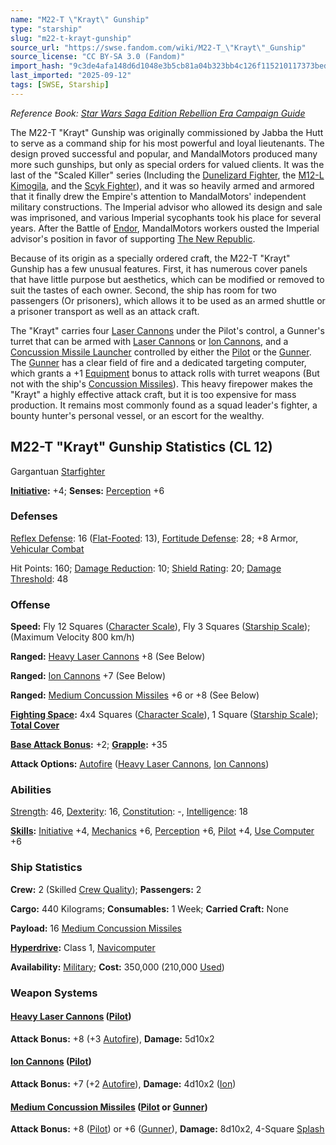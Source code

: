 ```yaml
---
name: "M22-T \"Krayt\" Gunship"
type: "starship"
slug: "m22-t-krayt-gunship"
source_url: "https://swse.fandom.com/wiki/M22-T_\"Krayt\"_Gunship"
source_license: "CC BY-SA 3.0 (Fandom)"
import_hash: "9c3de4afa148d6d1048e3b5cb81a04b323bb4c126f115210117373bed4f2a13c"
last_imported: "2025-09-12"
tags: [SWSE, Starship]
---
```

*Reference Book: [Star Wars Saga Edition Rebellion Era Campaign Guide](https://swse.fandom.com/wiki/Star_Wars_Saga_Edition_Rebellion_Era_Campaign_Guide)*

The M22-T "Krayt" Gunship was originally commissioned by Jabba the Hutt to serve as a command ship for his most powerful and loyal lieutenants. The design proved successful and popular, and MandalMotors produced many more such gunships, but only as special orders for valued clients. It was the last of the "Scaled Killer" series (Including the [Dunelizard Fighter](https://swse.fandom.com/wiki/Dunelizard_Fighter), the [M12-L Kimogila](https://swse.fandom.com/wiki/M12-L_Kimogila), and the [Scyk Fighter](https://swse.fandom.com/wiki/Scyk_Fighter)), and it was so heavily armed and armored that it finally drew the Empire's attention to MandalMotors' independent military constructions. The Imperial advisor who allowed its design and sale was imprisoned, and various Imperial sycophants took his place for several years. After the Battle of [Endor](https://swse.fandom.com/wiki/Endor), MandalMotors workers ousted the Imperial advisor's position in favor of supporting [The New Republic](https://swse.fandom.com/wiki/The_New_Republic).

Because of its origin as a specially ordered craft, the M22-T "Krayt" Gunship has a few unusual features. First, it has numerous cover panels that have little purpose but aesthetics, which can be modified or removed to suit the tastes of each owner. Second, the ship has room for two passengers (Or prisoners), which allows it to be used as an armed shuttle or a prisoner transport as well as an attack craft.

The "Krayt" carries four [Laser Cannons](https://swse.fandom.com/wiki/Laser_Cannons) under the Pilot's control, a Gunner's turret that can be armed with [Laser Cannons](https://swse.fandom.com/wiki/Laser_Cannons) or [Ion Cannons](https://swse.fandom.com/wiki/Ion_Cannons), and a [Concussion Missile Launcher](https://swse.fandom.com/wiki/Concussion_Missile_Launcher) controlled by either the [Pilot](https://swse.fandom.com/wiki/Pilot_(Vehicle_Combat)) or the [Gunner](https://swse.fandom.com/wiki/Gunner). The [Gunner](https://swse.fandom.com/wiki/Gunner) has a clear field of fire and a dedicated targeting computer, which grants a +1 [Equipment](https://swse.fandom.com/wiki/Equipment) bonus to attack rolls with turret weapons (But not with the ship's [Concussion Missiles](https://swse.fandom.com/wiki/Concussion_Missiles)). This heavy firepower makes the "Krayt" a highly effective attack craft, but it is too expensive for mass production. It remains most commonly found as a squad leader's fighter, a bounty hunter's personal vessel, or an escort for the wealthy.
## M22-T "Krayt" Gunship Statistics (CL 12)
Gargantuan [Starfighter](https://swse.fandom.com/wiki/Starfighter)

**[Initiative](https://swse.fandom.com/wiki/Initiative):** +4; **Senses:** [Perception](https://swse.fandom.com/wiki/Perception) +6
### Defenses
[Reflex Defense](https://swse.fandom.com/wiki/Reflex_Defense_(Vehicles)): 16 ([Flat-Footed](https://swse.fandom.com/wiki/Flat-Footed): 13), [Fortitude Defense](https://swse.fandom.com/wiki/Fortitude_Defense_(Vehicles)): 28; +8 Armor, [Vehicular Combat](https://swse.fandom.com/wiki/Vehicular_Combat)

Hit Points: 160; [Damage Reduction](https://swse.fandom.com/wiki/Damage_Reduction): 10; [Shield Rating](https://swse.fandom.com/wiki/Shield_Rating): 20; [Damage Threshold](https://swse.fandom.com/wiki/Damage_Threshold_(Vehicles)): 48
### Offense
**Speed:** Fly 12 Squares ([Character Scale](https://swse.fandom.com/wiki/Character_Scale)), Fly 3 Squares ([Starship Scale](https://swse.fandom.com/wiki/Starship_Scale)); (Maximum Velocity 800 km/h)

**Ranged:** [Heavy Laser Cannons](https://swse.fandom.com/wiki/Heavy_Laser_Cannons) +8 (See Below)

**Ranged:** [Ion Cannons](https://swse.fandom.com/wiki/Ion_Cannons) +7 (See Below)

**Ranged:** [Medium Concussion Missiles](https://swse.fandom.com/wiki/Medium_Concussion_Missiles) +6 or +8 (See Below)

**[Fighting Space](https://swse.fandom.com/wiki/Fighting_Space):** 4x4 Squares ([Character Scale](https://swse.fandom.com/wiki/Character_Scale)), 1 Square ([Starship Scale](https://swse.fandom.com/wiki/Starship_Scale)); **[Total Cover](https://swse.fandom.com/wiki/Total_Cover)**

**[Base Attack Bonus](https://swse.fandom.com/wiki/Base_Attack_Bonus):** +2; **[Grapple](https://swse.fandom.com/wiki/Grapple):** +35

**Attack Options:** [Autofire](https://swse.fandom.com/wiki/Autofire_(Vehicle_Combat)) ([Heavy Laser Cannons](https://swse.fandom.com/wiki/Heavy_Laser_Cannons), [Ion Cannons](https://swse.fandom.com/wiki/Ion_Cannons))
### Abilities
[Strength](https://swse.fandom.com/wiki/Strength): 46, [Dexterity](https://swse.fandom.com/wiki/Dexterity): 16, [Constitution](https://swse.fandom.com/wiki/Constitution): -, [Intelligence](https://swse.fandom.com/wiki/Intelligence): 18

**[Skills](https://swse.fandom.com/wiki/Skills):** [Initiative](https://swse.fandom.com/wiki/Initiative) +4, [Mechanics](https://swse.fandom.com/wiki/Mechanics) +6, [Perception](https://swse.fandom.com/wiki/Perception) +6, [Pilot](https://swse.fandom.com/wiki/Pilot) +4, [Use Computer](https://swse.fandom.com/wiki/Use_Computer) +6
### Ship Statistics
**Crew:** 2 (Skilled [Crew Quality](https://swse.fandom.com/wiki/Crew_Quality)); **Passengers:** 2

**Cargo:** 440 Kilograms; **Consumables:** 1 Week; **Carried Craft:** None

**Payload:** 16 [Medium Concussion Missiles](https://swse.fandom.com/wiki/Medium_Concussion_Missiles)

**[Hyperdrive](https://swse.fandom.com/wiki/Hyperdrive):** Class 1, [Navicomputer](https://swse.fandom.com/wiki/Navicomputer)

**Availability:** [Military](https://swse.fandom.com/wiki/Military); **Cost:** 350,000 (210,000 [Used](https://swse.fandom.com/wiki/Used))
### Weapon Systems
#### **[Heavy Laser Cannons](https://swse.fandom.com/wiki/Heavy_Laser_Cannons) ([Pilot](https://swse.fandom.com/wiki/Pilot_(Vehicle_Combat)))**
**Attack Bonus:** +8 (+3 [Autofire](https://swse.fandom.com/wiki/Autofire_(Vehicle_Combat))), **Damage:** 5d10x2

#### **[Ion Cannons](https://swse.fandom.com/wiki/Ion_Cannons) ([Pilot](https://swse.fandom.com/wiki/Pilot_(Vehicle_Combat)))**
**Attack Bonus:** +7 (+2 [Autofire](https://swse.fandom.com/wiki/Autofire_(Vehicle_Combat))), **Damage:** 4d10x2 ([Ion](https://swse.fandom.com/wiki/Ion))
#### **[Medium Concussion Missiles](https://swse.fandom.com/wiki/Medium_Concussion_Missiles) ([Pilot](https://swse.fandom.com/wiki/Pilot_(Vehicle_Combat)) or [Gunner](https://swse.fandom.com/wiki/Gunner))**
**Attack Bonus:** +8 ([Pilot](https://swse.fandom.com/wiki/Pilot_(Vehicle_Combat))) or +6 ([Gunner](https://swse.fandom.com/wiki/Gunner)), **Damage:** 8d10x2, 4-Square [Splash](https://swse.fandom.com/wiki/Splash)